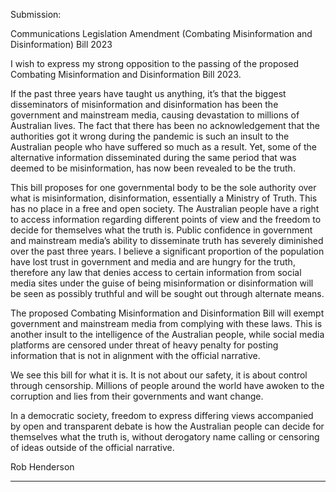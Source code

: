 Submission:

Communications Legislation Amendment (Combating Misinformation and Disinformation) Bill 2023

I wish to express my strong opposition to the passing of the proposed Combating Misinformation
and Disinformation Bill 2023.

If the past three years have taught us anything, it’s that the biggest disseminators of misinformation
and disinformation has been the government and mainstream media, causing devastation to
millions of Australian lives. The fact that there has been no acknowledgement that the authorities
got it wrong during the pandemic is such an insult to the Australian people who have suffered so
much as a result. Yet, some of the alternative information disseminated during the same period that
was deemed to be misinformation, has now been revealed to be the truth.

This bill proposes for one governmental body to be the sole authority over what is misinformation,
disinformation, essentially a Ministry of Truth. This has no place in a free and open society. The
Australian people have a right to access information regarding different points of view and the
freedom to decide for themselves what the truth is. Public confidence in government and
mainstream media’s ability to disseminate truth has severely diminished over the past three years. I
believe a significant proportion of the population have lost trust in government and media and are
hungry for the truth, therefore any law that denies access to certain information from social media
sites under the guise of being misinformation or disinformation will be seen as possibly truthful and
will be sought out through alternate means.

The proposed Combating Misinformation and Disinformation Bill will exempt government and
mainstream media from complying with these laws. This is another insult to the intelligence of the
Australian people, while social media platforms are censored under threat of heavy penalty for
posting information that is not in alignment with the official narrative.

We see this bill for what it is. It is not about our safety, it is about control through censorship.
Millions of people around the world have awoken to the corruption and lies from their governments
and want change.

In a democratic society, freedom to express differing views accompanied by open and transparent
debate is how the Australian people can decide for themselves what the truth is, without derogatory
name calling or censoring of ideas outside of the official narrative.

Rob Henderson


-----


